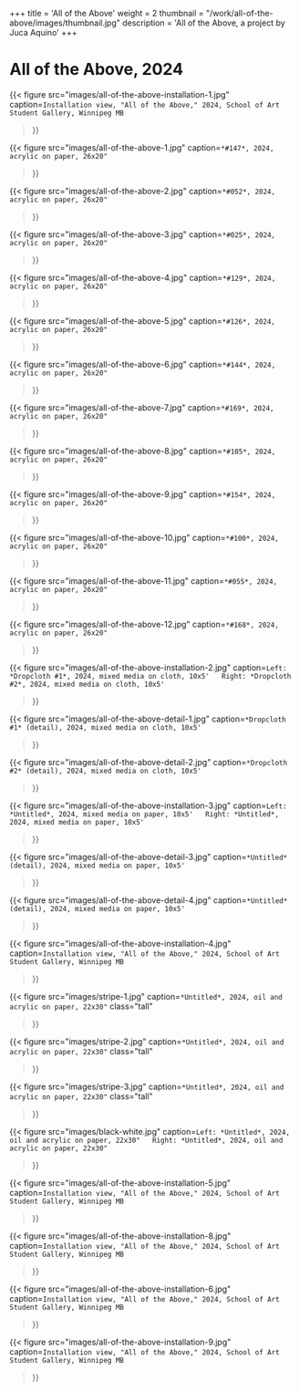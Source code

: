 +++
title = 'All of the Above'
weight = 2
thumbnail = "/work/all-of-the-above/images/thumbnail.jpg"
description = 'All of the Above, a project by Juca Aquino'
+++

# All of the Above, 2024

{{< figure
    src="images/all-of-the-above-installation-1.jpg"
    caption=`Installation view, "All of the Above," 2024, School of Art Student Gallery, Winnipeg MB`
>}}

{{< figure
    src="images/all-of-the-above-1.jpg"
    caption=`*#147*, 2024, acrylic on paper, 26x20"`
>}}

{{< figure
    src="images/all-of-the-above-2.jpg"
    caption=`*#052*, 2024, acrylic on paper, 26x20"`
>}}

{{< figure
    src="images/all-of-the-above-3.jpg"
    caption=`*#025*, 2024, acrylic on paper, 26x20"`
>}}

{{< figure
    src="images/all-of-the-above-4.jpg"
    caption=`*#129*, 2024, acrylic on paper, 26x20"`
>}}

{{< figure
    src="images/all-of-the-above-5.jpg"
    caption=`*#126*, 2024, acrylic on paper, 26x20"`
>}}

{{< figure
    src="images/all-of-the-above-6.jpg"
    caption=`*#144*, 2024, acrylic on paper, 26x20"`
>}}

{{< figure
    src="images/all-of-the-above-7.jpg"
    caption=`*#169*, 2024, acrylic on paper, 26x20"`
>}}

{{< figure
    src="images/all-of-the-above-8.jpg"
    caption=`*#105*, 2024, acrylic on paper, 26x20"`
>}}

{{< figure
    src="images/all-of-the-above-9.jpg"
    caption=`*#154*, 2024, acrylic on paper, 26x20"`
>}}

{{< figure
    src="images/all-of-the-above-10.jpg"
    caption=`*#100*, 2024, acrylic on paper, 26x20"`
>}}

{{< figure
    src="images/all-of-the-above-11.jpg"
    caption=`*#055*, 2024, acrylic on paper, 26x20"`
>}}

{{< figure
    src="images/all-of-the-above-12.jpg"
    caption=`*#168*, 2024, acrylic on paper, 26x20"`
>}}

{{< figure
    src="images/all-of-the-above-installation-2.jpg"
    caption=`Left: *Dropcloth #1*, 2024, mixed media on cloth, 10x5'  
    Right: *Dropcloth #2*, 2024, mixed media on cloth, 10x5'`
>}}

{{< figure
    src="images/all-of-the-above-detail-1.jpg"
    caption=`*Dropcloth #1* (detail), 2024, mixed media on cloth, 10x5'`
>}}

{{< figure
    src="images/all-of-the-above-detail-2.jpg"
    caption=`*Dropcloth #2* (detail), 2024, mixed media on cloth, 10x5'`
>}}

{{< figure
    src="images/all-of-the-above-installation-3.jpg"
    caption=`Left: *Untitled*, 2024, mixed media on paper, 10x5'  
    Right: *Untitled*, 2024, mixed media on paper, 10x5'`
>}}

{{< figure
    src="images/all-of-the-above-detail-3.jpg"
    caption=`*Untitled* (detail), 2024, mixed media on paper, 10x5'`
>}}

{{< figure
    src="images/all-of-the-above-detail-4.jpg"
    caption=`*Untitled* (detail), 2024, mixed media on paper, 10x5'`
>}}

{{< figure
    src="images/all-of-the-above-installation-4.jpg"
    caption=`Installation view, "All of the Above," 2024, School of Art Student Gallery, Winnipeg MB`
>}}

{{< figure
    src="images/stripe-1.jpg"
    caption=`*Untitled*, 2024, oil and acrylic on paper, 22x30"`
    class="tall"
>}}

{{< figure
    src="images/stripe-2.jpg"
    caption=`*Untitled*, 2024, oil and acrylic on paper, 22x30"`
    class="tall"
>}}

{{< figure
    src="images/stripe-3.jpg"
    caption=`*Untitled*, 2024, oil and acrylic on paper, 22x30"`
    class="tall"
>}}

{{< figure
    src="images/black-white.jpg"
    caption=`Left: *Untitled*, 2024, oil and acrylic on paper, 22x30"  
    Right: *Untitled*, 2024, oil and acrylic on paper, 22x30"`
>}}

{{< figure
    src="images/all-of-the-above-installation-5.jpg"
    caption=`Installation view, "All of the Above," 2024, School of Art Student Gallery, Winnipeg MB`
>}}

{{< figure
    src="images/all-of-the-above-installation-8.jpg"
    caption=`Installation view, "All of the Above," 2024, School of Art Student Gallery, Winnipeg MB`
>}}

{{< figure
    src="images/all-of-the-above-installation-6.jpg"
    caption=`Installation view, "All of the Above," 2024, School of Art Student Gallery, Winnipeg MB`
>}}

{{< figure
    src="images/all-of-the-above-installation-9.jpg"
    caption=`Installation view, "All of the Above," 2024, School of Art Student Gallery, Winnipeg MB`
>}}
